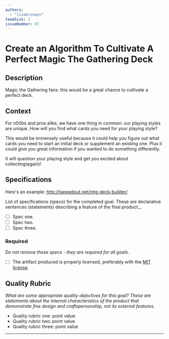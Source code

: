 ```yaml
---
authors:
  - "lisabronwyn"
teamSize: 2
issueNumber: 97
---
```


# Create an Algorithm To Cultivate A Perfect Magic The Gathering Deck

## Description

Magic the Gathering fans: this would be a great chance to cultivate a perfect deck.
## Context

For n00bs and pros alike, we have one thing in common: our playing styles are unique. How will you find what cards you need for your playing style? 

This would be immensely useful because it could help you figure out what cards you need to start an initial deck or supplement an existing one. Plus it could give you great information if you wanted to do something differently.

It will question your playing style and get you excited about collecting(again)!
## Specifications

Here's an example: http://tappedout.net/mtg-deck-builder/

List of specifications (specs) for the completed goal. These are declarative sentences (statements) describing a feature of the final product._
- [ ] Spec one.
- [ ] Spec two.
- [ ] Spec three.
### Required

_Do not remove these specs - they are required for all goals_.
- [ ] The artifact produced is properly licensed, preferably with the [MIT license](https://opensource.org/licenses/MIT).
## Quality Rubric

_What are some appropriate quality objectives for this goal? These are statements about the internal characteristics of the product that demonstrate fine design and craftspersonship, not its external features._
- Quality rubric one: point value
- Quality rubric two: point value
- Quality rubric three: point value

---





